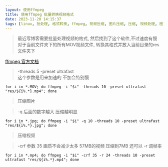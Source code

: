 ```yaml
---
layout: 使用ffmpeg
title: 使用ffmpeg 批量转换视频格式
date: 2023-11-20 14:15:37
tags: [linux, 批处理, 格式转换, ffmpeg, 视频压缩, 图片压缩, 压缩, 视频处理, 图片处理]
---
```


> 最近写博客需要批量处理视频的格式, 然后找到了这个软件,不过速度有慢  
    对于当前文件夹下的所有MOV视频文件, 转换其格式并放入当前目录的res文件夹下

[ffmpeg 官方文档](https://ffmpeg.org/ffmpeg.html#Description)

> -threads 5 -preset ultrafast  
> 这个参数是用来加速的 不加会特别慢

```shell
for i in *.MOV; do ffmpeg -i "$i" -threads 10 -preset ultrafast "res/${i%.*}.mp4"; done
```

> 压缩图片

> -q 后面的数字越大 压缩越明显
```shell
for i in *.jpg; do ffmpeg -i "$i" -q 10 -threads 10 -preset ultrafast "res/${i%.*}.jpg"; done
```

> 压缩视频

> -crf 参数 35 画质不会减少太多  57MB的视频 压缩到7MB 还可以 -r 调帧率

```shell
for i in *.mp4; do ffmpeg -i "$i" -crf 35 -r 24 -threads 10 -preset ultrafast "res/${i%.*}.mp4"; done
```